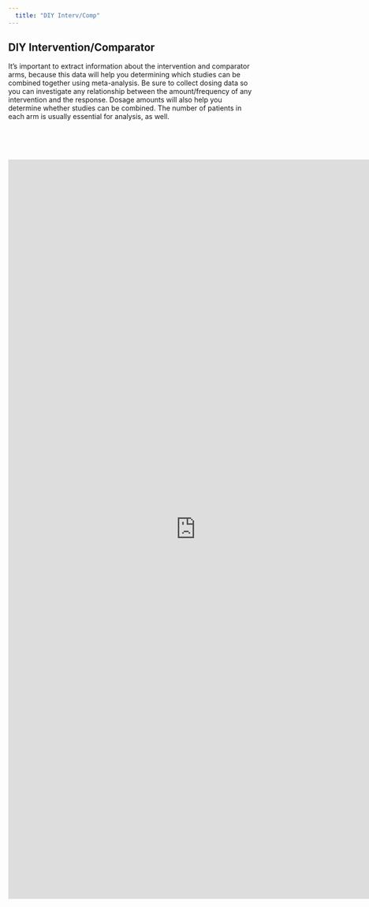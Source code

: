 ```yaml
---
  title: "DIY Interv/Comp"
---
```



## DIY Intervention/Comparator


It’s important to extract information about the intervention and comparator arms, because this data will help you determining which studies can be combined together using meta-analysis.  Be sure to collect dosing data so you can investigate any relationship between the amount/frequency of any intervention and the response.  Dosage amounts will also help you  determine whether studies can be combined. The number of patients in each arm is usually essential for analysis, as well.
 <br><br>


<br><br>

<iframe src="https://docs.google.com/a/brown.edu/forms/d/1bndbTBqxuhPvIU6XJFc7f4i-y08bzoMOWAB7un9UU6Y/edit?embedded=true" width="760" height="1500" frameborder="0" marginheight="0" marginwidth="0">Loading...</iframe>
<br><br>
